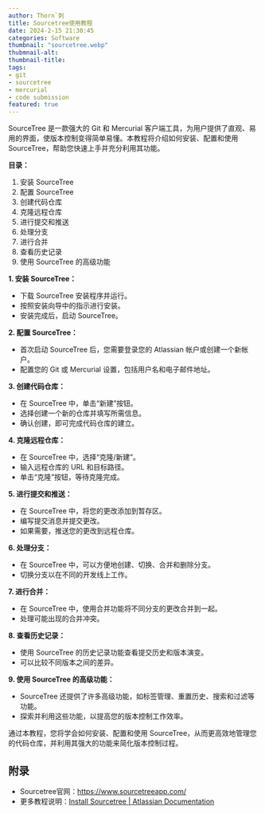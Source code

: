 ```yaml
---
author: Thorn`刺
title: Sourcetree使用教程
date: 2024-2-15 21:30:45
categories: Software
thumbnail: "sourcetree.webp"
thubmnail-alt: 
thumbnail-title: 
tags:
- git
- sourcetree
- mercurial
- code submission
featured: true
---
```


SourceTree 是一款强大的 Git 和 Mercurial 客户端工具，为用户提供了直观、易用的界面，使版本控制变得简单易懂。本教程将介绍如何安装、配置和使用 SourceTree，帮助您快速上手并充分利用其功能。

<!--more-->

**目录：**

1. 安装 SourceTree
2. 配置 SourceTree
3. 创建代码仓库
4. 克隆远程仓库
5. 进行提交和推送
6. 处理分支
7. 进行合并
8. 查看历史记录
9. 使用 SourceTree 的高级功能

**1. 安装 SourceTree：**

- 下载 SourceTree 安装程序并运行。
- 按照安装向导中的指示进行安装。
- 安装完成后，启动 SourceTree。

**2. 配置 SourceTree：**

- 首次启动 SourceTree 后，您需要登录您的 Atlassian 帐户或创建一个新帐户。
- 配置您的 Git 或 Mercurial 设置，包括用户名和电子邮件地址。

**3. 创建代码仓库：**

- 在 SourceTree 中，单击“新建”按钮。
- 选择创建一个新的仓库并填写所需信息。
- 确认创建，即可完成代码仓库的建立。

**4. 克隆远程仓库：**

- 在 SourceTree 中，选择“克隆/新建”。
- 输入远程仓库的 URL 和目标路径。
- 单击“克隆”按钮，等待克隆完成。

**5. 进行提交和推送：**

- 在 SourceTree 中，将您的更改添加到暂存区。
- 编写提交消息并提交更改。
- 如果需要，推送您的更改到远程仓库。

**6. 处理分支：**

- 在 SourceTree 中，可以方便地创建、切换、合并和删除分支。
- 切换分支以在不同的开发线上工作。

**7. 进行合并：**

- 在 SourceTree 中，使用合并功能将不同分支的更改合并到一起。
- 处理可能出现的合并冲突。

**8. 查看历史记录：**

- 使用 SourceTree 的历史记录功能查看提交历史和版本演变。
- 可以比较不同版本之间的差异。

**9. 使用 SourceTree 的高级功能：**

- SourceTree 还提供了许多高级功能，如标签管理、重置历史、搜索和过滤等功能。
- 探索并利用这些功能，以提高您的版本控制工作效率。

通过本教程，您将学会如何安装、配置和使用 SourceTree，从而更高效地管理您的代码仓库，并利用其强大的功能来简化版本控制过程。

## 附录

- Sourcetree官网：https://www.sourcetreeapp.com/
- 更多教程说明：[Install Sourcetree | Atlassian Documentation](https://confluence.atlassian.com/get-started-with-sourcetree/install-sourcetree-847359094.html)


